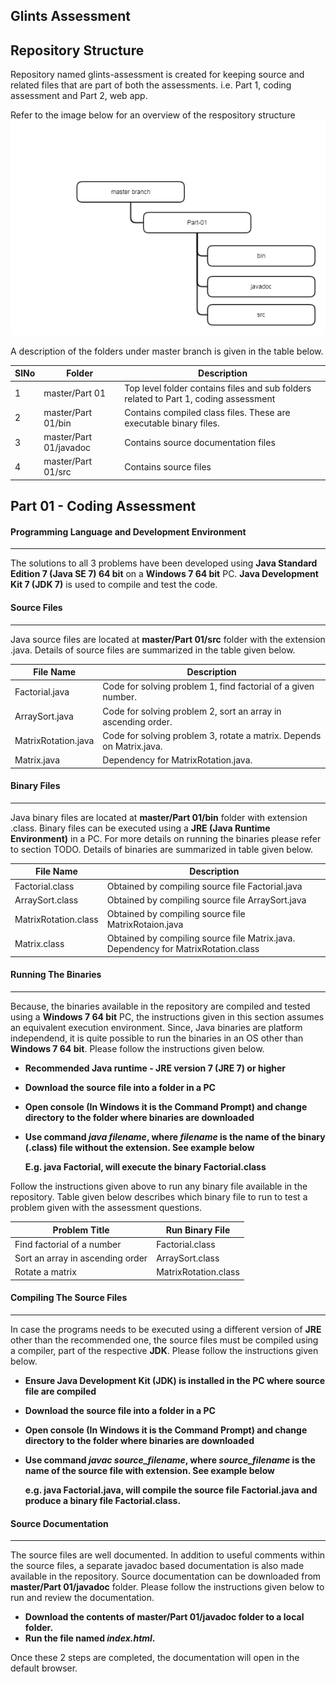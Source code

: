## Glints Assessment

## Repository Structure

Repository named glints-assessment is created for keeping source and related files that are part of both the assessments. i.e. Part 1, coding assessment and Part 2, web app.

Refer to the image below for an overview of the respository structure
![Repo Struct](./Common/repostruct.png)

A description of the folders under master branch is given in the table below. 

SlNo | Folder                  | Description
-----|-------------------------|-------------
1    | master/Part 01          | Top level folder contains files and sub folders related to Part 1, coding assessment
2    | master/Part 01/bin      | Contains compiled class files. These are executable binary files.
3    | master/Part 01/javadoc  | Contains source documentation files
4    | master/Part 01/src      | Contains source files

## Part 01 - Coding Assessment

#### Programming Language and Development Environment
---
The solutions to all 3 problems have been developed using **Java Standard Edition 7 (Java SE 7) 64 bit** on a **Windows 7 64 bit** PC. **Java Development Kit 7 (JDK 7)** is used to compile and test the code.

#### Source Files
---
Java source files are located at **master/Part 01/src** folder with the extension .java. Details of source files are summarized in the table given below.

File Name                | Description
-------------------------|--------------------------
Factorial.java           | Code for solving problem 1, find factorial of a given number. 
ArraySort.java           | Code for solving problem 2, sort an array in ascending order.
MatrixRotation.java      | Code for solving problem 3, rotate a matrix. Depends on Matrix.java.
Matrix.java              | Dependency for MatrixRotation.java.
                    
#### Binary Files
---
Java binary files are located at **master/Part 01/bin** folder with extension .class. Binary files can be executed using a **JRE (Java Runtime Environment)** in a PC. For more details on running the binaries please refer to section TODO. Details of binaries are summarized in table given below.

File Name                | Description
-------------------------|---------------------------
Factorial.class          | Obtained by compiling source file Factorial.java
ArraySort.class          | Obtained by compiling source file ArraySort.java
MatrixRotation.class     | Obtained by compiling source file MatrixRotaion.java
Matrix.class             | Obtained by compiling source file Matrix.java. Dependency for MatrixRotation.class

#### Running The Binaries
---
Because, the binaries available in the repository are compiled and tested using a **Windows 7 64 bit** PC, the instructions given in this section assumes an equivalent execution environment. Since, Java binaries are platform independend, it is quite possible to run the binaries in an OS other than **Windows 7 64 bit**. Please follow the instructions given below.
* **Recommended Java runtime - JRE version 7 (JRE 7) or higher**
* **Download the source file into a folder in a PC**
* **Open console (In Windows it is the Command Prompt) and change directory to the folder where binaries are downloaded**
* **Use command _java filename_, where _filename_ is the name of the binary (.class) file without the extension. See example below**

    **E.g. java Factorial, will execute the binary Factorial.class**
    
Follow the instructions given above to run any binary file available in the repository. Table given below describes which binary file to run to test a problem given with the assessment questions.

Problem Title                      | Run Binary File
-----------------------------------|-----------------------------------------
Find factorial of a number         | Factorial.class
Sort an array in ascending order   | ArraySort.class
Rotate a matrix                    | MatrixRotation.class

#### Compiling The Source Files
---
In case the programs needs to be executed using a different version of **JRE** other than the recommended one, the source files must be compiled using a compiler, part of the respective **JDK**. Please follow the instructions given below.
* **Ensure Java Development Kit (JDK) is installed in the PC where source file are compiled**
* **Download the source file into a folder in a PC**
* **Open console (In Windows it is the Command Prompt) and change directory to the folder where binaries are downloaded**
* **Use command _javac source_filename_, where _source_filename_ is the name of the source file with extension. See example below**

    **e.g. java Factorial.java, will compile the source file Factorial.java and produce a binary file Factorial.class.**

#### Source Documentation
---
The source files are well documented. In addition to useful comments within the source files, a separate javadoc based documentation is also made available in the repository. Source documentation can be downloaded from **master/Part 01/javadoc** folder. Please follow the instructions given below to run and review the documentation.
* **Download the contents of master/Part 01/javadoc folder to a local folder.**
* **Run the file named _index.html_.**

Once these 2 steps are completed, the documentation will open in the default browser.
